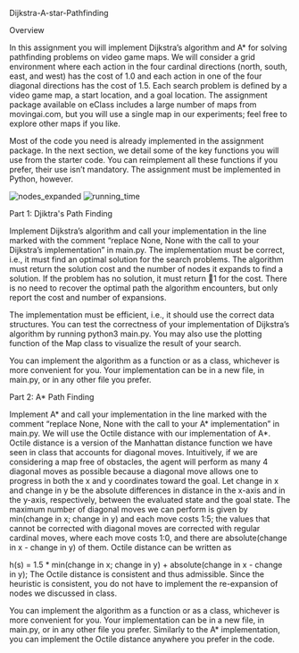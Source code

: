 Dijkstra-A-star-Pathfinding

Overview

In this assignment you will implement Dijkstra’s algorithm and A* for solving pathfinding problems on video game maps. We will consider a grid environment where each action in the four cardinal directions (north, south, east, and west) has the cost of 1.0 and each action in one of the four diagonal directions has the cost of 1.5. Each search problem is defined by a video game map, a start location, and a goal location. The assignment package available on eClass includes a large number of maps from movingai.com, but you will use a single map in our experiments; feel free to explore other maps if you like.

Most of the code you need is already implemented in the assignment package. In the next section, we detail some of the key functions you will use from the starter code. You can reimplement all these functions if you prefer, their use isn’t mandatory. The assignment must be implemented in Python, however.

![nodes_expanded](https://github.com/muhammadhamza14210/Dijkstra-A-Star-Pathfinding/assets/63776709/abae9784-9886-4a4e-9b67-aa3c912bbf9d)
![running_time](https://github.com/muhammadhamza14210/Dijkstra-A-Star-Pathfinding/assets/63776709/7a23baf1-6089-49a4-bc35-95811ba56eb5)

Part 1: Djiktra's Path Finding

Implement Dijkstra’s algorithm and call your implementation in the line marked with the comment “replace None, None with the call to your Dijkstra’s implementation” in main.py. The implementation must be correct, i.e., it must find an optimal solution for the search problems. The algorithm must return the solution cost and the number of nodes it expands to find a solution. If the problem has no solution, it must return 􀀀1 for the cost. There is no need to recover the optimal path the algorithm encounters, but only report the cost and number of expansions.

The implementation must be efficient, i.e., it should use the correct data structures. You can test the correctness of your implementation of Dijkstra’s algorithm by running python3 main.py. You may also use the plotting function of the Map class to visualize the result of your search.

You can implement the algorithm as a function or as a class, whichever is more convenient for you. Your implementation can be in a new file, in main.py, or in any other file you prefer.

Part 2: A* Path Finding

Implement A* and call your implementation in the line marked with the comment “replace None, None with the call to your A* implementation” in main.py. We will use the Octile distance with our implementation of A*. Octile distance is a version of the Manhattan distance function we have seen in class that accounts for diagonal moves. Intuitively, if we are considering a map free of obstacles, the agent will perform as many 4 diagonal moves as possible because a diagonal move allows one to progress in both the x and y coordinates toward the goal. Let change in x and change in y be the absolute differences in distance in the x-axis and in the y-axis, respectively, between the evaluated state and the goal state. The maximum number of diagonal moves we can perform is given by min(change in x; change in y) and each move costs 1:5; the values that cannot be corrected with diagonal moves are corrected with regular cardinal moves, where each move costs 1:0, and there are absolute(change in x - change in y) of them. Octile distance can be written as

h(s) = 1.5 * min(change in x; change in y) + absolute(change in x - change in y); The Octile distance is consistent and thus admissible. Since the heuristic is consistent, you do not have to implement the re-expansion of nodes we discussed in class.

You can implement the algorithm as a function or as a class, whichever is more convenient for you. Your implementation can be in a new file, in main.py, or in any other file you prefer. Similarly to the A* implementation, you can implement the Octile distance anywhere you prefer in the code.

